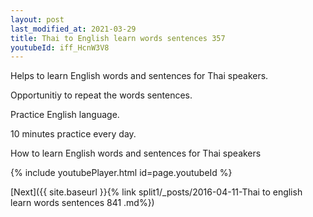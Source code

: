 ```yaml
---
layout: post
last_modified_at: 2021-03-29
title: Thai to English learn words sentences 357 
youtubeId: iff_HcnW3V8
---
```

 
 
Helps to learn English words and sentences for Thai speakers.

Opportunitiy to repeat the words sentences. 

Practice English language. 
 
10 minutes practice every day. 
 
How to learn English words and sentences for Thai speakers 
 
{% include youtubePlayer.html id=page.youtubeId %}
 
 
[Next]({{ site.baseurl }}{% link  split1/_posts/2016-04-11-Thai to english learn words sentences 841 .md%})
 
